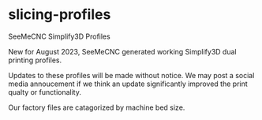 # slicing-profiles

SeeMeCNC Simplify3D Profiles

New for August 2023, SeeMeCNC generated working Simplify3D dual printing profiles. 

Updates to these profiles will be made without notice. We may post a social media annoucement if we think an update significantly improved the print qualty or functionality. 


Our factory files are catagorized by machine bed size.